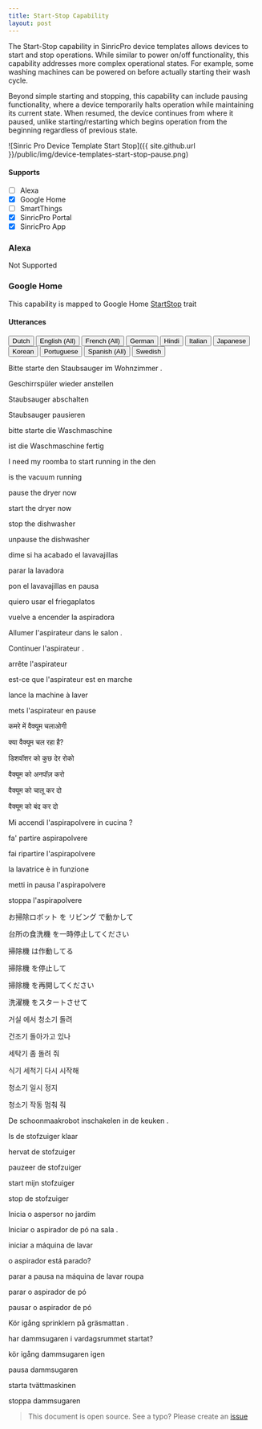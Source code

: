 ```yaml
---
title: Start-Stop Capability
layout: post
---
```


The Start-Stop capability in SinricPro device templates allows devices to start and stop operations. While similar to power on/off functionality, this capability addresses more complex operational states. For example, some washing machines can be powered on before actually starting their wash cycle.

Beyond simple starting and stopping, this capability can include pausing functionality, where a device temporarily halts operation while maintaining its current state. When resumed, the device continues from where it paused, unlike starting/restarting which begins operation from the beginning regardless of previous state.

![Sinric Pro Device Template Start Stop]({{ site.github.url }}/public/img/device-templates-start-stop-pause.png)


#### Supports

- [ ] Alexa
- [x] Google Home
- [ ] SmartThings
- [x] SinricPro Portal
- [x] SinricPro App

### Alexa

Not Supported 

### Google Home

This capability is mapped to Google Home [StartStop](https://developers.home.google.com/cloud-to-cloud/traits/startstop) trait

#### Utterances

<!-- Google Home Language Tabs -->
<div class="tab">
  <button class="tablinks active" onclick="openLanguage(event, 'gh-nl-NL')">Dutch</button>
  <button class="tablinks" onclick="openLanguage(event, 'gh-en-US')">English (All)</button>
  <button class="tablinks" onclick="openLanguage(event, 'gh-fr-FR')">French (All)</button>
  <button class="tablinks" onclick="openLanguage(event, 'gh-de-DE')">German</button>  
  <button class="tablinks" onclick="openLanguage(event, 'gh-hi-IN')">Hindi</button>
  <button class="tablinks" onclick="openLanguage(event, 'gh-it-IT')">Italian</button>
  <button class="tablinks" onclick="openLanguage(event, 'gh-ja-JP')">Japanese</button>
  <button class="tablinks" onclick="openLanguage(event, 'gh-ko-KR')">Korean</button>
  <button class="tablinks" onclick="openLanguage(event, 'gh-pt-BR')">Portuguese</button>
  <button class="tablinks" onclick="openLanguage(event, 'gh-es-ES')">Spanish (All)</button>
  <button class="tablinks" onclick="openLanguage(event, 'gh-sv-SE')">Swedish</button>
</div>

<div id="gh-de-DE" class="tabcontent"> 
<p>Bitte starte den Staubsauger im Wohnzimmer .</p>
<p>Geschirrspüler wieder anstellen</p>
<p>Staubsauger abschalten</p>
<p>Staubsauger pausieren</p>
<p>bitte starte die Waschmaschine</p>
<p>ist die Waschmaschine fertig</p>
</div>

<div id="gh-en-US" class="tabcontent">
<p>I need my roomba to start running in the den</p>
<p>is the vacuum running</p>
<p>pause the dryer now</p>
<p>start the dryer now</p>
<p>stop the dishwasher</p>
<p>unpause the dishwasher</p>
</div>

<div id="gh-es-ES" class="tabcontent">
<p>dime si ha acabado el lavavajillas</p>
<p>parar la lavadora</p>
<p>pon el lavavajillas en pausa</p>
<p>quiero usar el friegaplatos</p>
<p>vuelve a encender la aspiradora</p>
</div>

<div id="gh-fr-FR" class="tabcontent">
<p>Allumer l'aspirateur dans le salon .</p>
<p>Continuer l'aspirateur .</p>
<p>arrête l'aspirateur</p>
<p>est-ce que l'aspirateur est en marche</p>
<p>lance la machine à laver</p>
<p>mets l'aspirateur en pause</p>
</div>

<div id="gh-hi-IN" class="tabcontent">
<p>कमरे में वैक्यूम चलाओगी</p>
<p>क्या वैक्यूम चल रहा है?</p>
<p>डिशवॉशर को कुछ देर रोको</p>
<p>वैक्यूम को अनपॉज़ करो</p>
<p>वैक्यूम को चालू कर दो</p>
<p>वैक्यूम को बंद कर दो</p>
</div>

<div id="gh-it-IT" class="tabcontent">
<p>Mi accendi l'aspirapolvere in cucina ?</p>
<p>fa' partire aspirapolvere</p>
<p>fai ripartire l'aspirapolvere</p>
<p>la lavatrice è in funzione</p>
<p>metti in pausa l'aspirapolvere</p>
<p>stoppa l'aspirapolvere</p>
</div>

<div id="gh-ja-JP" class="tabcontent">
<p>お掃除ロボット を リビング で動かして</p>
<p>台所の食洗機 を一時停止してください</p>
<p>掃除機 は作動してる</p>
<p>掃除機 を停止して</p>
<p>掃除機 を再開してください</p>
<p>洗濯機 をスタートさせて</p>
</div>

<div id="gh-ko-KR" class="tabcontent">
<p>거실 에서 청소기 돌려</p>
<p>건조기 돌아가고 있나</p>
<p>세탁기 좀 돌려 줘</p>
<p>식기 세척기 다시 시작해</p>
<p>청소기 일시 정지</p>
<p>청소기 작동 멈춰 줘</p>
</div>

<div id="gh-nl-NL" class="tabcontent" style="display: block;">
<p>De schoonmaakrobot inschakelen in de keuken .</p>
<p>Is de stofzuiger klaar</p>
<p>hervat de stofzuiger</p>
<p>pauzeer de stofzuiger</p>
<p>start mijn stofzuiger</p>
<p>stop de stofzuiger</p>
</div>

<div id="gh-pt-BR" class="tabcontent">
<p>Inicia o aspersor no jardim</p>
<p>Iniciar o aspirador de pó na sala .</p>
<p>iniciar a máquina de lavar</p>
<p>o aspirador está parado?</p>
<p>parar a pausa na máquina de lavar roupa</p>
<p>parar o aspirador de pó</p>
<p>pausar o aspirador de pó</p>
</div>

<div id="gh-sv-SE" class="tabcontent">
<p>Kör igång sprinklern på gräsmattan .</p>
<p>har dammsugaren i vardagsrummet startat?</p>
<p>kör igång dammsugaren igen</p>
<p>pausa dammsugaren</p>
<p>starta tvättmaskinen</p>
<p>stoppa dammsugaren</p>
</div>


> This document is open source. See a typo? Please create an [issue](https://github.com/sinricpro/help-docs)